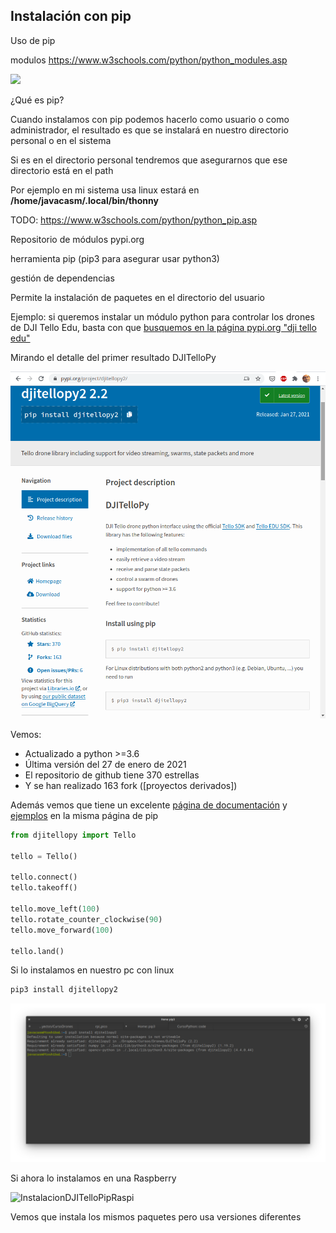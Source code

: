 ## Instalación con pip
Uso de pip 

modulos https://www.w3schools.com/python/python_modules.asp

![](./tips/pip_requests.jpeg)

¿Qué es pip?

Cuando instalamos con  pip podemos hacerlo como usuario o como administrador, el resultado es que se instalará en nuestro directorio personal o en el sistema

Si es en el directorio personal tendremos que asegurarnos que ese directorio está en el path

Por ejemplo en mi sistema usa linux estará en **/home/javacasm/.local/bin/thonny**


TODO: https://www.w3schools.com/python/python_pip.asp

Repositorio de módulos pypi.org

herramienta pip (pip3 para asegurar usar python3)

gestión de dependencias

Permite la instalación de paquetes en el directorio del usuario




Ejemplo: si queremos instalar un módulo python para controlar los drones de DJI Tello Edu, basta con que [busquemos en la página pypi.org "dji tello edu"](https://pypi.org/search/?q=dji+tello+edu&o=)

Mirando el detalle del primer resultado DJITelloPy

![pip DJITelloPy](./images/pip_DJITelloPy.png)

Vemos:

* Actualizado a python >=3.6
* Última versión del 27 de enero de 2021
* El repositorio de github tiene 370 estrellas
* Y se han realizado 163 fork ([proyectos derivados])

Además vemos que tiene un excelente [página de documentación](https://djitellopy.readthedocs.io/en/latest/) y [ejemplos](https://github.com/damiafuentes/DJITelloPy/tree/master/examples/) en la misma página de pip

```python
from djitellopy import Tello

tello = Tello()

tello.connect()
tello.takeoff()

tello.move_left(100)
tello.rotate_counter_clockwise(90)
tello.move_forward(100)

tello.land()
```

Si lo instalamos en nuestro pc con linux 
```sh
pip3 install djitellopy2
```

![InstalacionDJITelloPip.png](./images/InstalacionDJITelloPip.png)


Si ahora lo instalamos en una Raspberry

![InstalacionDJITelloPipRaspi](./images/InstalacionDJITelloPipRaspi)

Vemos que instala los mismos paquetes pero usa versiones diferentes
